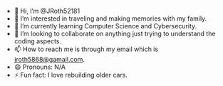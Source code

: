 - 👋 Hi, I’m @JRoth52181
- 👀 I’m interested in traveling and making memories with my family.
- 🌱 I’m currently learning Computer Science and Cybersecurity.
- 💞️ I’m looking to collaborate on anything just trying to understand the coding aspects.
- 📫 How to reach me is through my email which is jroth5868@gamail.com.
- 😄 Pronouns: N/A
- ⚡ Fun fact: I love rebuilding older cars.

<!---
JRoth52181/JRoth52181 is a ✨ special ✨ repository because its `README.md` (this file) appears on your GitHub profile.
You can click the Preview link to take a look at your changes.
--->
